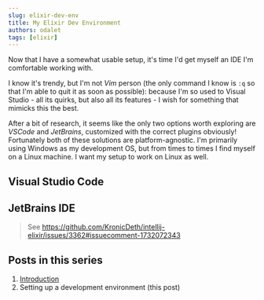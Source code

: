 ```yaml
---
slug: elixir-dev-env
title: My Elixir Dev Environment
authors: odalet
tags: [elixir]
---
```


Now that I have a somewhat usable setup, it's time I'd get myself an IDE I'm comfortable working with.

I know it's trendy, but I'm not _Vim_ person (the only command I know is `:q` so that I'm able to quit it as soon as possible): because I'm so used to Visual Studio - all its quirks, but also all its features - I wish for something that mimicks this the best.

<!--truncate-->

After a bit of research, it seems like the only two options worth exploring are _VSCode_ and _JetBrains_, customized with the correct plugins obviously! Fortunately both of these solutions are platform-agnostic. I'm primarily using Windows as my development OS, but from times to times I find myself on a Linux machine. I want my setup to work on Linux as well.

## Visual Studio Code

## JetBrains IDE

> See <https://github.com/KronicDeth/intellij-elixir/issues/3362#issuecomment-1732072343>

## Posts in this series

1. [Introduction](elixir-intro)
1. Setting up a development environment (this post)